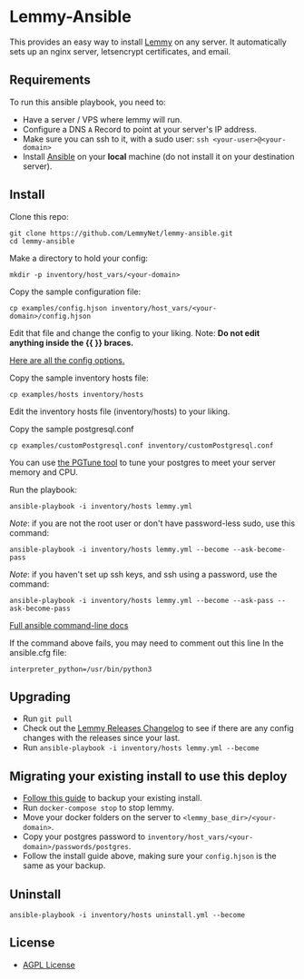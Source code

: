 # Lemmy-Ansible

This provides an easy way to install [Lemmy](https://github.com/LemmyNet/lemmy) on any server. It automatically sets up an nginx server, letsencrypt certificates, and email.

## Requirements

To run this ansible playbook, you need to:

- Have a server / VPS where lemmy will run.
- Configure a DNS `A` Record to point at your server's IP address.
- Make sure you can ssh to it, with a sudo user: `ssh <your-user>@<your-domain>`
- Install [Ansible](https://docs.ansible.com/ansible/latest/installation_guide/intro_installation.html) on your **local** machine (do not install it on your destination server).

## Install

Clone this repo:

```
git clone https://github.com/LemmyNet/lemmy-ansible.git
cd lemmy-ansible
```

Make a directory to hold your config:

`mkdir -p inventory/host_vars/<your-domain>`

Copy the sample configuration file:

`cp examples/config.hjson inventory/host_vars/<your-domain>/config.hjson`

Edit that file and change the config to your liking. Note: **Do not edit anything inside the {{ }} braces.**

[Here are all the config options.](https://join-lemmy.org/docs/en/administration/configuration.html#full-config-with-default-values)

Copy the sample inventory hosts file:

`cp examples/hosts inventory/hosts`

Edit the inventory hosts file (inventory/hosts) to your liking.

Copy the sample postgresql.conf

`cp examples/customPostgresql.conf inventory/customPostgresql.conf`

You can use [the PGTune tool](https://pgtune.leopard.in.ua) to tune your postgres to meet your server memory and CPU.

Run the playbook:

`ansible-playbook -i inventory/hosts lemmy.yml`

_Note_: if you are not the root user or don't have password-less sudo, use this command:

`ansible-playbook -i inventory/hosts lemmy.yml --become --ask-become-pass`

_Note_: if you haven't set up ssh keys, and ssh using a password, use the command:

`ansible-playbook -i inventory/hosts lemmy.yml --become --ask-pass --ask-become-pass`

[Full ansible command-line docs](https://docs.ansible.com/ansible/latest/cli/ansible-playbook.html)

If the command above fails, you may need to comment out this line In the ansible.cfg file:

`interpreter_python=/usr/bin/python3`

## Upgrading

- Run `git pull`
- Check out the [Lemmy Releases Changelog](https://github.com/LemmyNet/lemmy/blob/main/RELEASES.md) to see if there are any config changes with the releases since your last.
- Run `ansible-playbook -i inventory/hosts lemmy.yml --become`

## Migrating your existing install to use this deploy

- [Follow this guide](https://join-lemmy.org/docs/en/administration/backup_and_restore.html) to backup your existing install.
- Run `docker-compose stop` to stop lemmy.
- Move your docker folders on the server to `<lemmy_base_dir>/<your-domain>`.
- Copy your postgres password to `inventory/host_vars/<your-domain>/passwords/postgres`.
- Follow the install guide above, making sure your `config.hjson` is the same as your backup.

## Uninstall

`ansible-playbook -i inventory/hosts uninstall.yml --become`

## License

- [AGPL License](/LICENSE)
